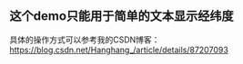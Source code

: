 ## 这个demo只能用于简单的文本显示经纬度

具体的操作方式可以参考我的CSDN博客：
https://blog.csdn.net/Hanghang_/article/details/87207093
